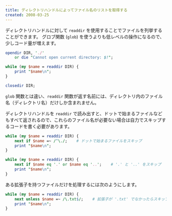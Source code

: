 ```yaml
---
title: ディレクトリハンドルによってファイル名のリストを取得する
created: 2008-03-25
---
```


ディレクトリハンドルに対して `readdir` を使用することでファイルを列挙することができます。
グロブ関数 (`glob`) を使うよりも低レベルの操作になるので、少しコード量が増えます。

```perl
opendir DIR, './'
    or die "Cannot open current directory: $!";

while (my $name = readdir DIR) {
    print "$name\n";
}

closedir DIR;
```

`glob` 関数とは違い、`readdir` 関数が返す名前には、ディレクトリ内のファイル名（ディレクトリ名）だけしか含まれません。

ディレクトリハンドルを `readdir` で読み出すと、ドットで始まるファイルなどもすべて返されるので、これらのファイル名が必要ない場合は自力でスキップするコードを書く必要があります。

```perl
while (my $name = readdir DIR) {
    next if $name =~ /^\./;    # ドットで始まるファイルをスキップ
    print "$name\n";
}

while (my $name = readdir DIR) {
    next if $name eq '.' or $name eq '..';    # '.' と '..' をスキップ
    print "$name\n";
}
```

ある拡張子を持つファイルだけを処理するには次のようにします。

```perl
while (my $name = readdir DIR) {
    next unless $name =~ /\.txt$/;    # 拡張子が '.txt' でなかったらスキップ
    print "$name\n";
}
```

